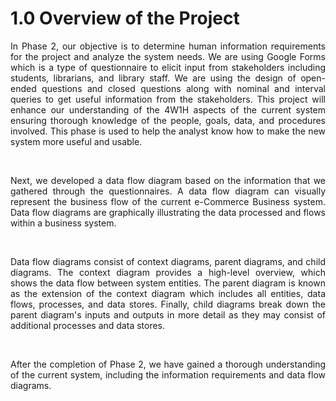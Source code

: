 # 1.0 Overview of the Project

<p align="justify">In Phase 2, our objective is to determine human information requirements for the project and analyze the system needs. We are using Google Forms which is a type of questionnaire to elicit input from stakeholders including students, librarians, and library staff. We are using the design of open-ended questions and closed questions along with nominal and interval queries to get useful information from the stakeholders. This project will enhance our understanding of the 4W1H aspects of the current system ensuring thorough knowledge of the people, goals, data, and procedures involved. This phase is used to help the analyst know how to make the new system more useful and usable. 
</p>
<br>
<p align="justify">
Next, we developed a data flow diagram based on the information that we gathered through the questionnaires. A data flow diagram can visually represent the business flow of the current e-Commerce Business system. Data flow diagrams are graphically illustrating the data processed and flows within a business system.
</p>
<br>
<p align="justify">
Data flow diagrams consist of context diagrams, parent diagrams, and child diagrams. The context diagram provides a high-level overview, which shows the data flow between system entities. The parent diagram is known as the extension of the context diagram which includes all entities, data flows, processes, and data stores. Finally, child diagrams break down the parent diagram's inputs and outputs in more detail as they may consist of additional processes and data stores.
</p>
  <br>
  <p align="justify">
After the completion of Phase 2, we have gained a thorough understanding of the current system, including the information requirements and data flow diagrams.

